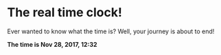 # The real time clock!

Ever wanted to know what the time is? Well, your journey is about to end!

**The time is Nov 28, 2017, 12:32**